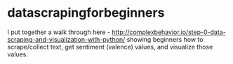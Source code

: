 # datascrapingforbeginners
I put together a walk through here - http://complexbehavior.io/step-0-data-scraping-and-visualization-with-python/
showing beginners how to scrape/collect text, get sentiment (valence) values, and visualize those values. 
